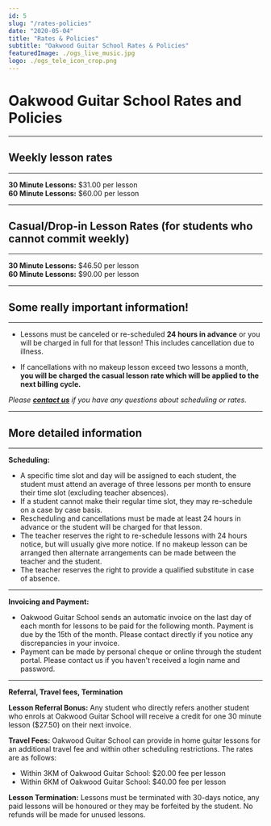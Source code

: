 ```yaml
---
id: 5
slug: "/rates-policies"
date: "2020-05-04"
title: "Rates & Policies"
subtitle: "Oakwood Guitar School Rates & Policies"
featuredImage: ./ogs_live_music.jpg
logo: ./ogs_tele_icon_crop.png
---
```


# **Oakwood Guitar School Rates and Policies**
---

## **Weekly lesson rates**
---

**30 Minute Lessons:** $31.00 per lesson  
**60 Minute Lessons:** $60.00 per lesson

---
## **Casual/Drop-in Lesson Rates (for students who cannot commit weekly)**
---
**30 Minute Lessons:** $46.50 per lesson  
**60 Minute Lessons:** $90.00 per lesson

---
## **Some really important information!**
---

- Lessons must be canceled or re-scheduled **24 hours in advance** or you will be charged in full for that lesson!  This includes cancellation due to illness.

- If cancellations with no makeup lesson exceed two lessons a month, **you will be charged the casual lesson rate which will be applied to the next billing cycle.**

*Please [**contact us**](mailto:info@oakwoodguitarschool.com "Oakwood Guitar School") if you have any questions about scheduling or rates.*

---
## **More detailed information**
---

**Scheduling:**

- A specific time slot and day will be assigned to each student, the student must attend an average of three lessons per month to ensure their time slot (excluding teacher absences).
- If a student cannot make their regular time slot, they may re-schedule on a case by case basis.
- Rescheduling and cancellations must be made at least 24 hours in advance or the student will be charged for that lesson.
- The teacher reserves the right to re-schedule lessons with 24 hours notice, but will usually give more notice.  If no makeup lesson can be arranged then alternate arrangements can be made between the teacher and the student.
- The teacher reserves the right to provide a qualified substitute in case of absence.  

---
**Invoicing and Payment:**

- Oakwood Guitar School sends an automatic invoice on the last day of each month for lessons to be paid for the following month.  Payment is due by the 15th of the month.  Please contact directly if you notice any discrepancies in your invoice.
- Payment can be made by personal cheque or online through the student portal.  Please contact us if you haven't received a login name and password.  

---
**Referral, Travel fees, Termination**

**Lesson Referral Bonus:** Any student who directly refers another student who enrols at Oakwood Guitar School will receive a credit for one 30 minute lesson ($27.50) on their next invoice.  

**Travel Fees:** Oakwood Guitar School can provide in home guitar lessons for an additional travel fee and within other scheduling restrictions.  The rates are as follows:  
- Within 3KM of Oakwood Guitar School: $20.00 fee per lesson
- Within 6KM of Oakwood Guitar School: $40.00 fee per lesson

**Lesson Termination:** Lessons must be terminated with 30-days notice, any paid lessons will be honoured or they may be forfeited by the student.  No refunds will be made for unused lessons.
